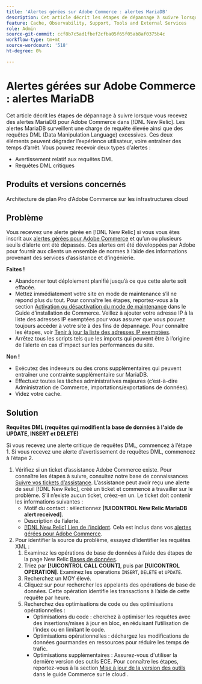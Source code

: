 ```yaml
---
title: 'Alertes gérées sur Adobe Commerce : alertes MariaDB'
description: Cet article décrit les étapes de dépannage à suivre lorsque vous recevez des alertes MariaDB pour Adobe Commerce dans  [!DNL New Relic]. Les alertes MariaDB surveillent une charge de requête élevée ainsi que des requêtes DML (Data Manipulation Language) excessives. Ces deux éléments peuvent dégrader l’expérience utilisateur, voire entraîner des temps d’arrêt. Vous pouvez recevoir deux types d’alertes.
feature: Cache, Observability, Support, Tools and External Services
role: Admin
source-git-commit: ccf8b7c5ad1fbef2cfba05f65f05ab8af0375b4c
workflow-type: tm+mt
source-wordcount: '518'
ht-degree: 0%

---
```



# Alertes gérées sur Adobe Commerce : alertes MariaDB

Cet article décrit les étapes de dépannage à suivre lorsque vous recevez des alertes MariaDB pour Adobe Commerce dans [!DNL New Relic]. Les alertes MariaDB surveillent une charge de requête élevée ainsi que des requêtes DML (Data Manipulation Language) excessives. Ces deux éléments peuvent dégrader l’expérience utilisateur, voire entraîner des temps d’arrêt. Vous pouvez recevoir deux types d’alertes :

* Avertissement relatif aux requêtes DML
* Requêtes DML critiques

## Produits et versions concernés

Architecture de plan Pro d’Adobe Commerce sur les infrastructures cloud

## Problème

Vous recevrez une alerte gérée en [!DNL New Relic] si vous vous êtes inscrit aux [alertes gérées pour Adobe Commerce](managed-alerts-for-magento-commerce.md) et qu’un ou plusieurs seuils d’alerte ont été dépassés. Ces alertes ont été développées par Adobe pour fournir aux clients un ensemble de normes à l’aide des informations provenant des services d’assistance et d’ingénierie.

**Faites !**

* Abandonner tout déploiement planifié jusqu’à ce que cette alerte soit effacée.
* Mettez immédiatement votre site en mode de maintenance s’il ne répond plus du tout. Pour connaître les étapes, reportez-vous à la section [Activation ou désactivation du mode de maintenance](https://experienceleague.adobe.com/fr/docs/commerce-operations/installation-guide/tutorials/maintenance-mode) dans le Guide d’installation de Commerce. Veillez à ajouter votre adresse IP à la liste des adresses IP exemptées pour vous assurer que vous pouvez toujours accéder à votre site à des fins de dépannage. Pour connaître les étapes, voir [Tenir à jour la liste des adresses IP exemptées](https://experienceleague.adobe.com/fr/docs/commerce-operations/installation-guide/tutorials/maintenance-mode#maintain-the-list-of-exempt-ip-addresses).
* Arrêtez tous les scripts tels que les imports qui peuvent être à l’origine de l’alerte en cas d’impact sur les performances du site.

**Non !**

* Exécutez des indexeurs ou des crons supplémentaires qui peuvent entraîner une contrainte supplémentaire sur MariaDB.
* Effectuez toutes les tâches administratives majeures (c’est-à-dire Administration de Commerce, importations/exportations de données).
* Videz votre cache.

## Solution

**Requêtes DML (requêtes qui modifient la base de données à l&#39;aide de UPDATE, INSERT et DELETE)**

Si vous recevez une alerte critique de requêtes DML, commencez à l’étape 1. Si vous recevez une alerte d’avertissement de requêtes DML, commencez à l’étape 2.

1. Vérifiez si un ticket d’assistance Adobe Commerce existe. Pour connaître les étapes à suivre, consultez notre base de connaissances [Suivre vos tickets d’assistance](https://experienceleague.adobe.com/fr/docs/commerce-knowledge-base/kb/help-center-guide/magento-help-center-user-guide#track-support-case). L’assistance peut avoir reçu une alerte de seuil [!DNL New Relic], créé un ticket et commencé à travailler sur le problème. S’il n’existe aucun ticket, créez-en un. Le ticket doit contenir les informations suivantes :
   * Motif du contact : sélectionnez **[!UICONTROL New Relic MariaDB alert received]**.
   * Description de l’alerte.
   * [[!DNL New Relic] Lien de l’incident](https://docs.newrelic.com/docs/alerts-applied-intelligence/new-relic-alerts/alert-incidents/view-violation-event-details-incidents). Cela est inclus dans vos [alertes gérées pour Adobe Commerce](managed-alerts-for-magento-commerce.md).
1. Pour identifier la source du problème, essayez d’identifier les requêtes XML :
   1. Examinez les opérations de base de données à l’aide des étapes de la page New Relic [Bases de données](https://docs.newrelic.com/docs/apm/apm-ui-pages/monitoring/databases-page-view-operations-throughput-response-time).
   1. Triez par **[!UICONTROL CALL COUNT]**, puis par **[!UICONTROL OPERATION]**. Examinez les opérations `INSERT`, `DELETE` et `UPDATE`.
   1. Recherchez un MOY élevé.
   1. Cliquez sur pour rechercher les appelants des opérations de base de données. Cette opération identifie les transactions à l’aide de cette requête par heure.
   1. Recherchez des optimisations de code ou des optimisations opérationnelles :
      * Optimisations du code : cherchez à optimiser les requêtes avec des insertions/mises à jour en bloc, en réduisant l’utilisation de l’index ou en limitant le code.
      * Optimisations opérationnelles : déchargez les modifications de données gourmandes en ressources pour réduire les temps de trafic.
      * Optimisations supplémentaires : Assurez-vous d&#39;utiliser la dernière version des outils ECE. Pour connaître les étapes, reportez-vous à la section [Mise à jour de la version des outils](https://experienceleague.adobe.com/fr/docs/commerce-on-cloud/user-guide/dev-tools/ece-tools/update-package) dans le guide Commerce sur le cloud .
